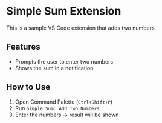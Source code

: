 # Simple Sum Extension

This is a sample VS Code extension that adds two numbers.

## Features
- Prompts the user to enter two numbers
- Shows the sum in a notification

## How to Use
1. Open Command Palette (`Ctrl+Shift+P`)
2. Run `Simple Sum: Add Two Numbers`
3. Enter the numbers → result will be shown
